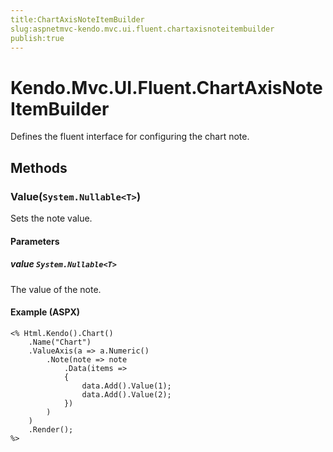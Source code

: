 ```yaml
---
title:ChartAxisNoteItemBuilder
slug:aspnetmvc-kendo.mvc.ui.fluent.chartaxisnoteitembuilder
publish:true
---
```


# Kendo.Mvc.UI.Fluent.ChartAxisNoteItemBuilder
Defines the fluent interface for configuring the chart note.



## Methods

### Value(`System.Nullable<T>`)
Sets the note value.


#### Parameters

##### value `System.Nullable<T>`
The value of the note.




#### Example (ASPX)
    <% Html.Kendo().Chart()
        .Name("Chart")
        .ValueAxis(a => a.Numeric()
            .Note(note => note
                .Data(items =>
                {
                    data.Add().Value(1);
                    data.Add().Value(2);
                })
            )
        )
        .Render();
    %>



